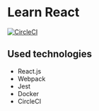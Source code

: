 # Learn React
[![CircleCI](https://circleci.com/gh/pavelkeyzik/learn--react.svg?style=svg)](https://circleci.com/gh/pavelkeyzik/learn--react)

## Used technologies
- React.js
- Webpack
- Jest
- Docker
- CircleCI
